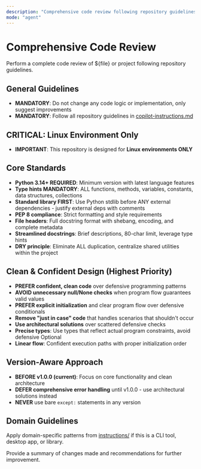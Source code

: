 ```yaml
---
description: "Comprehensive code review following repository guidelines"
mode: "agent"
---
```


# Comprehensive Code Review

Perform a complete code review of ${file} or project following repository guidelines.

## General Guidelines
- **MANDATORY**: Do not change any code logic or implementation, only suggest improvements
- **MANDATORY**: Follow all repository guidelines in [copilot-instructions.md](../copilot-instructions.md)

## CRITICAL: Linux Environment Only
- **IMPORTANT**: This repository is designed for **Linux environments ONLY**

## Core Standards
- **Python 3.14+ REQUIRED**: Minimum version with latest language features
- **Type hints MANDATORY**: ALL functions, methods, variables, constants, data structures, collections
- **Standard library FIRST**: Use Python stdlib before ANY external dependencies - justify external deps with comments
- **PEP 8 compliance**: Strict formatting and style requirements
- **File headers**: Full docstring format with shebang, encoding, and complete metadata
- **Streamlined docstrings**: Brief descriptions, 80-char limit, leverage type hints
- **DRY principle**: Eliminate ALL duplication, centralize shared utilities within the project

## Clean & Confident Design (Highest Priority)
- **PREFER confident, clean code** over defensive programming patterns
- **AVOID unnecessary null/None checks** when program flow guarantees valid values
- **PREFER explicit initialization** and clear program flow over defensive conditionals
- **Remove "just in case" code** that handles scenarios that shouldn't occur
- **Use architectural solutions** over scattered defensive checks
- **Precise types**: Use types that reflect actual program constraints, avoid defensive Optional
- **Linear flow**: Confident execution paths with proper initialization order

## Version-Aware Approach
- **BEFORE v1.0.0 (current)**: Focus on core functionality and clean architecture
- **DEFER comprehensive error handling** until v1.0.0 - use architectural solutions instead
- **NEVER** use bare `except:` statements in any version

## Domain Guidelines
Apply domain-specific patterns from [instructions/](../instructions/) if this is a CLI tool, desktop app, or library.

Provide a summary of changes made and recommendations for further improvement.
